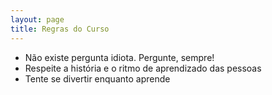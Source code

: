 ```yaml
---
layout: page
title: Regras do Curso
---
```


* Não existe pergunta idiota. Pergunte, sempre!
* Respeite a história e o ritmo de aprendizado das pessoas
* Tente se divertir enquanto aprende

